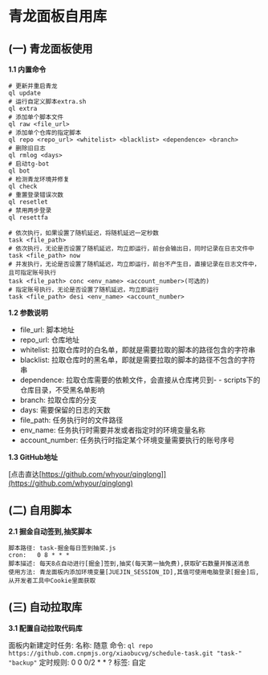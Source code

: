 # 青龙面板自用库

## (一) 青龙面板使用

**1.1 内置命令**
```
# 更新并重启青龙
ql update                                                    
# 运行自定义脚本extra.sh
ql extra                                                     
# 添加单个脚本文件
ql raw <file_url>                                             
# 添加单个仓库的指定脚本
ql repo <repo_url> <whitelist> <blacklist> <dependence> <branch>   
# 删除旧日志
ql rmlog <days>                                              
# 启动tg-bot
ql bot                                                       
# 检测青龙环境并修复
ql check                                                     
# 重置登录错误次数
ql resetlet                                                  
# 禁用两步登录
ql resettfa                                                  

# 依次执行，如果设置了随机延迟，将随机延迟一定秒数
task <file_path>                                             
# 依次执行，无论是否设置了随机延迟，均立即运行，前台会输出日，同时记录在日志文件中
task <file_path> now                                         
# 并发执行，无论是否设置了随机延迟，均立即运行，前台不产生日，直接记录在日志文件中，且可指定账号执行
task <file_path> conc <env_name> <account_number>(可选的) 
# 指定账号执行，无论是否设置了随机延迟，均立即运行 
task <file_path> desi <env_name> <account_number>         
```

**1.2 参数说明**
- file_url: 脚本地址
- repo_url: 仓库地址
- whitelist: 拉取仓库时的白名单，即就是需要拉取的脚本的路径包含的字符串
- blacklist: 拉取仓库时的黑名单，即就是需要拉取的脚本的路径不包含的字符串
- dependence: 拉取仓库需要的依赖文件，会直接从仓库拷贝到- - scripts下的仓库目录，不受黑名单影响
- branch: 拉取仓库的分支
- days: 需要保留的日志的天数
- file_path: 任务执行时的文件路径
- env_name: 任务执行时需要并发或者指定时的环境变量名称
- account_number: 任务执行时指定某个环境变量需要执行的账号序号

**1.3 GitHub地址**

[点击直达[https://github.com/whyour/qinglong]](https://github.com/whyour/qinglong)


## (二) 自用脚本

**2.1 掘金自动签到,抽奖脚本**
```
脚本路径: task-掘金每日签到抽奖.js
cron:   0 8 * * *
脚本描述: 每天8点自动进行[掘金]签到,抽奖(每天第一抽免费),获取矿石数量并推送消息
使用方法: 青龙面板内添加环境变量[JUEJIN_SESSION_ID],其值可使用电脑登录[掘金]后,从开发者工具中Cookie里面获取
```

## (三) 自动拉取库

**3.1 配置自动拉取代码库**

面板内新建定时任务:
名称: 随意
命令: `ql repo  https://github.com.cnpmjs.org/xiaobucvg/schedule-task.git "task-" "backup"`
定时规则: 0 0 0/2 * * ? 
标签: 自定